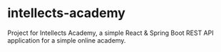 # intellects-academy
Project for Intellects Academy, a simple React &amp; Spring Boot REST API application for a simple online academy.
